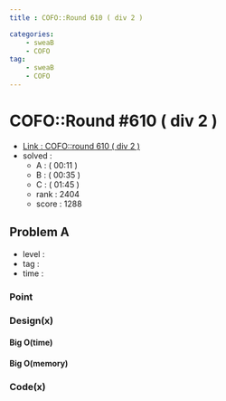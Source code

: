```yaml
---
title : COFO::Round 610 ( div 2 )

categories:
    - sweaB
    - COFO
tag:
    - sweaB
    - COFO
---
```

# COFO::Round #610 ( div 2 )
- [Link : COFO::round 610 ( div 2 )](https://codeforces.com/contest/1282)
- solved : 
  - A :  ( 00:11 )
  - B :  ( 00:35 )
  - C :  ( 01:45 )
  - rank : 2404
  - score : 1288

## Problem A

- level :
- tag :
- time :

### Point

### Design(x)

#### Big O(time)

#### Big O(memory)

### Code(x)

